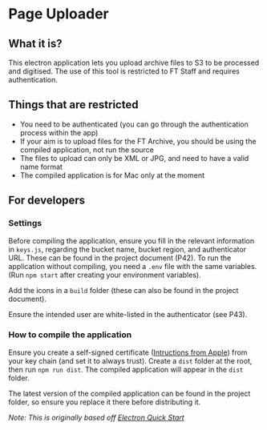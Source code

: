 # Page Uploader

## What it is?
This electron application lets you upload archive files to S3 to be processed and digitised.
The use of this tool is restricted to FT Staff and requires authentication.


## Things that are restricted
- You need to be authenticated (you can go through the authentication process within the app)
- If your aim is to upload files for the FT Archive, you should be using the compiled application, not run the source
- The files to upload can only be XML or JPG, and need to have a valid name format
- The compiled application is for Mac only at the moment

## For developers

### Settings
Before compiling the application, ensure you fill in the relevant information in `keys.js`, regarding the bucket name, bucket region, and authenticator URL. These can be found in the project document (P42).
To run the application without compiling, you need a `.env` file with the same variables. (Run `npm start` after creating your environment variables).

Add the icons in a `build` folder (these can also be found in the project document).

Ensure the intended user are white-listed in the authenticator (see P43).

### How to compile the application
Ensure you create a self-signed certificate ([Intructions from Apple](https://support.apple.com/kb/PH20131)) from your key chain (and set it to always trust). Create a `dist` folder at the root, then run `npm run dist`. The compiled application will appear in the `dist` folder.

The latest version of the compiled application can be found in the project folder, so ensure you replace it there before distributing it.


_Note: This is originally based off [Electron Quick Start](https://github.com/electron/electron-quick-start)_
